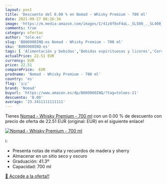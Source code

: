 ```yaml
---
layout: post
title: 'Descuento del 0.00 % en Nomad - Whisky Premium - 700 ml'
date: 2021-09-27 06:26:34
image: 'https://m.media-amazon.com/images/I/41z8f8xF4aL._SL500_._SL400_.jpg'
comments: true
category: ofertas
author: 'tole.es'
slug: 'B00O900INQ-es Nomad - Whisky Premium - 700 ml'
sku: 'B00O900INQ-es'
tags: [ 'Alimentación y bebidas','Bebidas espirituosas y licores','Cervezas, vinos y licores','Whisky','nomad','whisky', ]
actualPrice: 22.51 EUR
currency: EUR
price: 22.51
comparePrice:  EUR
prodname: 'Nomad - Whisky Premium - 700 ml'
country: 'es'
flag: '🇪🇸'
brand: 'Nomad'
buyurl: 'https://www.amazon.es/dp/B00O900INQ/?tag=tolees-21'
descuento: '0.00'
average: '23.3411111111111'
---
```


Tienes [Nomad - Whisky Premium - 700 ml](https://www.amazon.es/dp/B00O900INQ/?tag=tolees-21) con un 0.00 % de descuento con precio de oferta de 22.51 EUR (original:  EUR) en el siguiente enlace!

[![Nomad - Whisky Premium - 700 ml](https://m.media-amazon.com/images/I/41z8f8xF4aL._SL500_._SL400_.jpg)](https://www.amazon.es/dp/B00O900INQ/?tag=tolees-21)

ℹ️:

- Presenta notas de malta y recuerdos de madera y sherry
- Almacenar en un sitio seco y oscuro
- Graduación: 41.3º
- Capacidad: 700 ml

[🛒 Accede a la oferta!!](https://www.amazon.es/dp/B00O900INQ/?tag=tolees-21)
